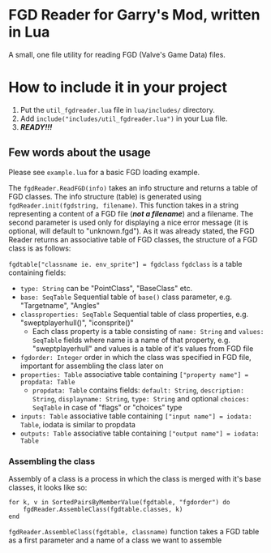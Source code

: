 # FGD Reader for Garry's Mod, written in Lua
A small, one file utility for reading FGD (Valve's Game Data) files.

# How to include it in your project
1. Put the ```util_fgdreader.lua``` file in ```lua/includes/``` directory.
2. Add ```include("includes/util_fgdreader.lua")``` in your Lua file.
3. ***READY!!!***

## Few words about the usage
Please see ```example.lua``` for a basic FGD loading example.

The ```fgdReader.ReadFGD(info)``` takes an info structure and returns a table of FGD classes.
The info structure (table) is generated using ```fgdReader.init(fgdstring, filename)```. This
function takes in a string representing a content of a FGD file (***not a filename***) and a filename.
The second parameter is used only for displaying a nice error message (it is optional, will default to "unknown.fgd").
As it was already stated, the FGD Reader returns an associative table of FGD classes, the structure of a FGD class is as follows:

```fgdtable["classname ie. env_sprite"] = fgdclass```
```fgdclass``` is a table containing fields:
* ```type: String``` can be "PointClass", "BaseClass" etc.
* ```base: SeqTable``` Sequential table of ```base()``` class parameter, e.g. "Targetname", "Angles"
* ```classproperties: SeqTable``` Sequential table of class properties, e.g. "sweptplayerhull()", "iconsprite()"
  * Each class property is a table consisting of ```name: String``` and ```values: SeqTable``` fields
  where name is a name of that property, e.g. "sweptplayerhull" and values is a table of it's values from FGD file
* ```fgdorder: Integer``` order in which the class was specified in FGD file, important for assembling the class later on
* ```properties: Table``` associative table containing ```["property name"] = propdata: Table```
  * ```propdata: Table``` contains fields: ```default: String```, ```description: String```, ```displayname: String```, 
  ```type: String``` and optional ```choices: SeqTable```
  in case of "flags" or "choices" type
* ```inputs: Table``` associative table containing ```["input name"] = iodata: Table```, iodata is similar to propdata
* ```outputs: Table``` associative table containing ```["output name"] = iodata: Table```

### Assembling the class
Assembly of a class is a process in which the class is merged with it's base classes, it looks like so:
```
for k, v in SortedPairsByMemberValue(fgdtable, "fgdorder") do
	fgdReader.AssembleClass(fgdtable.classes, k)
end
```
```fgdReader.AssembleClass(fgdtable, classname)``` function takes a FGD table as a first parameter and a name of a class we want to
assemble
